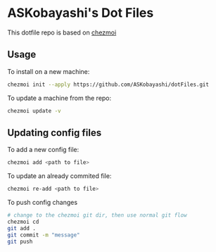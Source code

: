 # ASKobayashi's Dot Files

This dotfile repo is based on [chezmoi](https://www.chezmoi.io/)


## Usage

To install on a new machine:

```sh
chezmoi init --apply https://github.com/ASKobayashi/dotFiles.git
```


To update a machine from the repo:

```sh
chezmoi update -v
```

## Updating config files

To add a new config file:

```sh
chezmoi add <path to file>
```

To update an already commited file:

```sh
chezmoi re-add <path to file>
```

To push config changes
```sh
# change to the chezmoi git dir, then use normal git flow
chezmoi cd 
git add .
git commit -m "message"
git push
```


